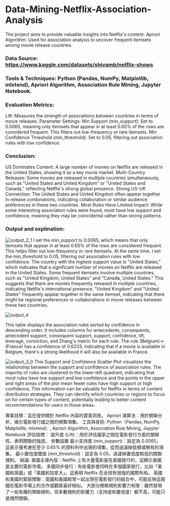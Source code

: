 # Data-Mining-Netflix-Association-Analysis
The project aims to provide valuable insights into Netflix's content. 
Apriori Algorithm: Used for association analysis to uncover frequent itemsets among movie release countries.

### Data Source: https://www.kaggle.com/datasets/shivamb/netflix-shows

### Tools & Techniques: Python (Pandas, NumPy, Matplotlib, mlxtend), Apriori Algorithm, Association Rule Mining, Jupyter Notebook.

### Evaluation Metrics:
Lift: Measures the strength of associations between countries in terms of movie releases.
Parameter Settings:
Min Support (min_support): Set to 0.0065, meaning only itemsets that appear in at least 0.65% of the rows are considered frequent. This filters out low-frequency or rare itemsets.
Min Confidence Threshold (min_threshold): Set to 0.05, filtering out association rules with low confidence.

### Conclusion:
US Dominates Content: A large number of movies on Netflix are released in the United States, showing it as a key movie market.
Multi-Country Releases: Some movies are released in multiple countries simultaneously, such as "United States and United Kingdom" or "United States and Canada," reflecting Netflix's strong global presence.
Strong US-UK Connection: The United States and United Kingdom often appear together in release combinations, indicating collaboration or similar audience preferences in these two countries.
Most Rules Have Limited Impact: While some interesting association rules were found, most have low support and confidence, meaning they may be coincidental rather than strong patterns.

### Output and explination:
![output_2_1](https://github.com/user-attachments/assets/94ba4406-dd75-48dc-ac40-fb08de3a2501)
I set the min_support to 0.0065, which means that only itemsets that appear in at least 0.65% of the rows are considered frequent. This helps filter out low-frequency or rare itemsets. At the same time, I set the min_threshold to 0.05, filtering out association rules with low confidence. The country with the highest support value is "United States," which indicates that a significant number of movies on Netflix are released in the United States. Some frequent itemsets involve multiple countries, such as "United Kingdom, United States" and "Canada, United States." This suggests that there are movies frequently released in multiple countries, indicating Netflix's international presence. "United Kingdom" and "United States" frequently appear together in the same itemset, indicating that there might be regional preferences or collaborations in movie releases between these two countries.

![output_4](https://github.com/user-attachments/assets/9636a795-d78d-4038-a02d-8ccf98ba10ab)

 This table displays the association rules sorted by confidence in descending order. It includes columns for antecedents, consequents, antecedent support, consequent support, support, confidence, lift, leverage, conviction, and Zhang's metric for each rule. The rule (Belgium)-> (France) has a confidence of 0.6333, indicating that if a movie is available in Belgium, there's a strong likelihood it will also be available in France.

![output_3_0](https://github.com/user-attachments/assets/c1a34d7b-9a54-4cc8-9e85-2e34aea80940)
This Support and Confidence Scatter Plot visualizes the relationship between the support and confidence of association rules. The majority of rules are clustered in the lower-left quadrant, indicating that most rules have low support and low confidence and the points in the upper and right areas of the plot mean fewer rules have high support or high confidence, This information can be valuable for Netflix in terms of content distribution strategies. They can identify which countries or regions to focus on for certain types of content, potentially leading to better content recommendations for users in those areas.


專案目標：旨在提供關於 Netflix 內容的寶貴洞見。
Apriori 演算法：用於關聯分析，揭示電影發行國之間的頻繁項集。
工具與技術: Python（Pandas, NumPy, Matplotlib, mlxtend）, Apriori Algorithm, Association Rule Mining, Jupyter Notebook
評估指標：
提升度 (Lift)：用於評估國家之間在電影發行方面的關聯性，表明關聯的強度。
參數設置
最小支持度 (min_support)：設定為 0.0065，這表示僅考慮在至少 0.65% 的資料列中出現的項集，從而過濾掉低頻或稀有的項集。
最小置信度閾值 (min_threshold)：設定為 0.05，過濾掉置信度較低的關聯規則。
結論:
美國主導內容：Netflix 上有大量電影是在美國發行的，這顯示美國是主要的電影市場。
多國同步發行：有些電影會同時在多個國家發行，比如「美國和英國」或「美國和加拿大」。這表明 Netflix 在全球有很強的國際布局。
英國和美國的緊密關聯：英國和美國經常一起出現在電影發行的組合中，可能反映這兩國在電影市場上的合作或觀眾喜好相似。
大部分關聯規則影響力有限：雖然發現了一些有趣的關聯規則，但多數規則的影響力（支持度和置信度）都不高，可能只是偶然關聯。
